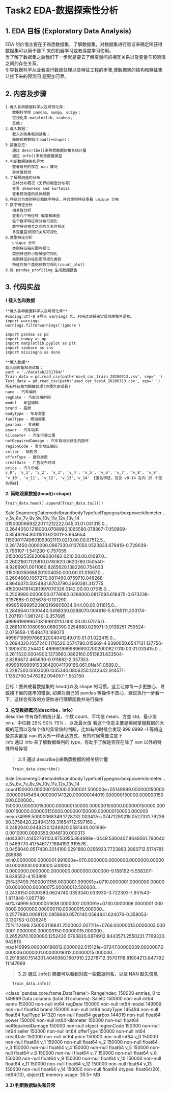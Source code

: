 # Task2 EDA-数据探索性分析

## 1. EDA 目标 (Exploratory Data Analysis)
   EDA 的价值主要在于熟悉数据集，了解数据集，对数据集进行验证来确定所获得数据集可以用于接下 来的机器学习或者深度学习使用。<br>
   当了解了数据集之后我们下一步就是要去了解变量间的相互关系以及变量与预测值之间的存在关系。<br>
   引导数据科学从业者进行数据处理以及特征工程的步骤,使数据集的结构和特征集让接下来的预测问 题更加可靠。<br>
## 2. 内容及步骤
   
```
1.载入各种数据科学以及可视化库:
   数据科学库 pandas、numpy、scipy；
   可视化库 matplotlib、seabon；
   其他；
2.载入数据：
   载入训练集和测试集；
   简略观察数据(head()+shape)；
3.数据总览:
   通过 describe()来熟悉数据的相关统计量
   通过 info()来熟悉数据类型
4.判断数据缺失和异常
   查看每列的存在 nan 情况
   异常值检测
5.了解预测值的分布
   总体分布概况（无界约翰逊分布等）
   查看 skewness and kurtosis
   查看预测值的具体频数
6.特征分为类别特征和数字特征，并对类别特征查看 unique 分布
7.数字特征分析
   相关性分析
   查看几个特征得 偏度和峰值
   每个数字特征得分布可视化
   数字特征相互之间的关系可视化
   多变量互相回归关系可视化
8.类型特征分析
   unique 分布
   类别特征箱形图可视化
   类别特征的小提琴图可视化
   类别特征的柱形图可视化类别
   特征的每个类别频数可视化(count_plot)
9.用 pandas_profiling 生成数据报告
```

## 3. 代码实战
**1 载入包和数据**

```
**载入各种数据科学以及可视化库**
#coding:utf-8 #导入 warnings 包，利用过滤器来实现忽略警告语句。
import warnings
warnings.filterwarnings('ignore')

import pandas as pd
import numpy as np
import matplotlib.pyplot as plt
import seaborn as sns
import missingno as msno
```


```
**载入数据**
载入训练集和测试集；
path = './datalab/231784/'
Train_data = pd.read_csv(path+'used_car_train_20200313.csv', sep=' ')
Test_data = pd.read_csv(path+'used_car_testA_20200313.csv', sep=' ')
所有特征集均脱敏处理(方便大家观看)
name - 汽车编码
regDate - 汽车注册时间
model - 车型编码
brand - 品牌
bodyType - 车身类型
fuelType - 燃油类型
gearbox - 变速箱
power - 汽车功率
kilometer - 汽车行驶公里
notRepairedDamage - 汽车有尚未修复的损坏
regionCode - 看车地区编码
seller - 销售方
offerType - 报价类型
creatDate - 广告发布时间
price - 汽车价格
v_0', 'v_1', 'v_2', 'v_3', 'v_4', 'v_5', 'v_6', 'v_7', 'v_8', 'v_9', 'v_10', 'v_11', 'v_12', 'v_13','v_14' 【匿名特征，包含 v0-14 在内 15 个匿名特征】
```


**2. 简略观察数据(head()+shape)**
   
```
Train_data.head().append(Train_data.tail())
```

   SaleIDnameregDatemodelbrandbodyTypefuelTypegearboxpowerkilometer…v_5v_6v_7v_8v_9v_10v_11v_12v_13v_14
   01500006693220111212222.045.01.01.031315.0…0.2644050.1218000.0708990.1065580.078867-7.050969-0.8546264.8001510.620011-3.664654
   11500011749601999021119.0210.00.00.07512.5…0.2617450.0000000.0967330.0137050.0523833.679418-0.729039-3.796107-1.541230-0.757055
   215000253562009030482.0210.00.00.01097.0…0.2602160.1120810.0780820.0620780.050540-4.9266901.0011060.8265620.1382260.754033
   315000350688201004050.000.00.01.01607.0…0.2604660.1067270.0811460.0759710.048268-4.8646370.5054931.8703790.3660381.312775
   41500041614281997070326.0142.00.00.07515.0…0.2509990.0000000.0778060.0286000.0817093.616475-0.673236-3.197685-0.025678-0.101290
   4999519999520903199605034.044.00.00.011615.0…0.2846640.1300440.0498330.0288070.004616-5.9785111.303174-1.207191-1.981240-0.357695
   49996199996708199910110.000.00.00.07515.0…0.2681010.1080950.0660390.0254680.025971-3.9138251.759524-2.075658-1.1548470.169073
   4999719999766932004041249.010.01.01.022415.0…0.2694320.1057240.1176520.0574790.015669-4.6390650.6547131.137756-1.3905310.254420
   49998199998969002002000827.010.00.01.033415.0…0.2611520.0004900.1373660.0862160.0513831.833504-2.8286872.465630-0.911682-2.057353
   4999919999919338420041109166.061.0NaN1.0689.0…0.2287300.0003000.1035340.0806250.1242642.914571-1.1352700.5476282.094057-1.552150
  
  目标：要养成看数据集的 head()以及 shape 的习惯，这会让你每一步更放心，导致接下里的连串的错误, 如果对自己的 pandas 等操作不放心，建议执行一步看一下，这样会有效的方便你进行理解函数并进行操作<br>
  
**3. 总览数据概况(describe，info）**<br>
   describe 中有每列的统计量，个数 count、平均值 mean、方差 std、最小值 min、中位数 25% 50% 75% 、以及最大值 看这个信息主要是瞬间掌握数据的大概的范围以及每个值的异常值的判断，比如有的时候会发现 999 9999 -1 等值这些其实都是 nan 的另外一种表达方式，有的时候需要注意下<br>
   info 通过 info 来了解数据每列的 type，有助于了解是否存在除了 nan 以外的特殊符号异常<br>
   
> **3.1) 通过 describe()来熟悉数据的相关统计量**<br>
```
   Train_data.describe()
```
   SaleIDnameregDatemodelbrandbodyTypefuelTypegearboxpowerkilometer…v_5v_6v_7v_8v_9v_10v_11v_12v_13v_14
   count150000.000000150000.0000001.500000e+05149999.000000150000.000000145494.000000141320.000000144019.000000150000.000000150000.000000…150000.000000150000.000000150000.000000150000.000000150000.000000150000.000000150000.000000150000.000000150000.000000
   mean74999.50000068349.1728732.003417e+0747.1290218.0527331.7923690.3758420.224943119.31654712.597160…0.2482040.0449230.1246920.0581440.061996-0.0010000.0090350.0048130.000313
   std43301.41452761103.8750955.364988e+0449.5360407.8649561.7606400.5486770.417546177.1684193.919576…0.0458040.0517430.2014100.0291860.0356923.7723863.2860712.5174781.288988
   min0.0000000.0000001.991000e+070.0000000.0000000.0000000.0000000.0000000.0000000.500000…0.0000000.0000000.0000000.0000000.000000-9.168192-5.558207-9.639552-4.153899
   25%37499.75000011156.0000001.999091e+0710.0000001.0000000.0000000.0000000.00000075.00000012.500000…0.2436150.0000380.0624740.0353340.033930-3.722303-1.951543-1.871846-1.057789
   50%74999.50000051638.0000002.003091e+0730.0000006.0000001.0000000.0000000.000000110.00000015.000000…0.2577980.0008120.0958660.0570140.0584841.624076-0.358053-0.130753-0.036245
   75%112499.250000118841.2500002.007111e+0766.00000013.0000003.0000001.0000000.000000150.00000015.000000…0.2652970.1020090.1252430.0793820.0874912.8443571.2550221.7769330.942813
   max149999.000000196812.0000002.015121e+07247.00000039.0000007.0000006.0000001.00000019312.00000015.000000…0.2918380.1514201.4049360.1607910.22278712.35701118.81904213.84779211.147669
   
> **3.2) 通过 .info() 简要可以看到对应一些数据列名，以及 NAN 缺失信息**<br>
```
   Train_data.info()
```
   <class 'pandas.core.frame.DataFrame'>
   RangeIndex: 150000 entries, 0 to 149999
   Data columns (total 31 columns):
   SaleID 150000 non-null int64
   name 150000 non-null int64
   regDate 150000 non-null int64
   model 149999 non-null float64
   brand 150000 non-null int64
   bodyType 145494 non-null float64
   fuelType 141320 non-null float64
   gearbox 144019 non-null float64
   power 150000 non-null int64
   kilometer 150000 non-null float64
   notRepairedDamage 150000 non-null object
   regionCode 150000 non-null int64
   seller 150000 non-null int64
   offerType 150000 non-null int64
   creatDate 150000 non-null int64
   price 150000 non-null int64
   v_0 150000 non-null float64
   v_1 150000 non-null float64
   v_2 150000 non-null float64
   v_3 150000 non-null float64
   v_4 150000 non-null float64
   v_5 150000 non-null float64
   v_6 150000 non-null float64
   v_7 150000 non-null float64
   v_8 150000 non-null float64
   v_9 150000 non-null float64
   v_10 150000 non-null float64
   v_11 150000 non-null float64
   v_12 150000 non-null float64
   v_13 150000 non-null float64
   v_14 150000 non-null float64
   dtypes: float64(20), int64(10), object(1)
   memory usage: 35.5+ MB
   
   
**3.3) 判断数据缺失和异常**
